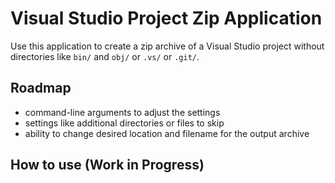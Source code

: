 # Visual Studio Project Zip Application

Use this application to create a zip archive of a Visual Studio project without directories like `bin/` and `obj/` or `.vs/` or `.git/`.

## Roadmap

* command-line arguments to adjust the settings
* settings like additional directories or files to skip
* ability to change desired location and filename for the output archive

## How to use (Work in Progress)
